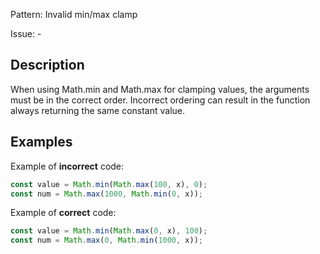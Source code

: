 Pattern: Invalid min/max clamp

Issue: -

## Description

When using Math.min and Math.max for clamping values, the arguments must be in the correct order. Incorrect ordering can result in the function always returning the same constant value.

## Examples

Example of **incorrect** code:
```javascript
const value = Math.min(Math.max(100, x), 0);
const num = Math.max(1000, Math.min(0, x));
```

Example of **correct** code:
```javascript
const value = Math.min(Math.max(0, x), 100);
const num = Math.max(0, Math.min(1000, x));
```